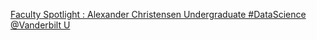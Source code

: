 [Faculty Spotlight : Alexander Christensen   Undergraduate #DataScience   @Vanderbilt U](https://qi.tc/qi/119816)